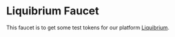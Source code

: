 # Liquibrium Faucet

This faucet is to get some test tokens for our platform [Liquibrium](https://liquibrium.netlify.app).
